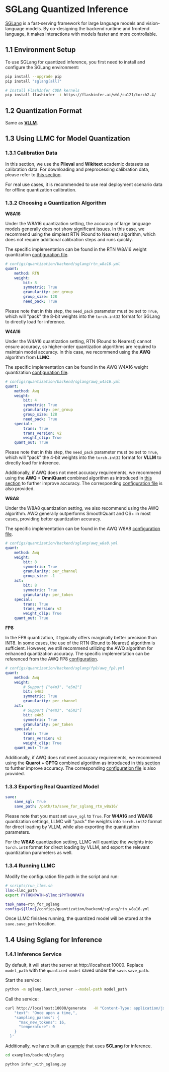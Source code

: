 
# SGLang Quantized Inference

[SGLang](https://github.com/sgl-project/sglang) is a fast-serving framework for large language models and vision-language models. By co-designing the backend runtime and frontend language, it makes interactions with models faster and more controllable.

## 1.1 Environment Setup

To use SGLang for quantized inference, you first need to install and configure the SGLang environment:
```bash
pip install --upgrade pip
pip install "sglang[all]"

# Install FlashInfer CUDA kernels
pip install flashinfer -i https://flashinfer.ai/whl/cu121/torch2.4/
```

## 1.2 Quantization Format

Same as [**VLLM**](https://llmc-en.readthedocs.io/en/latest/backend/vllm.html).

## 1.3 Using LLMC for Model Quantization

### 1.3.1 Calibration Data

In this section, we use the **Plieval** and **Wikitext** academic datasets as calibration data. For downloading and preprocessing calibration data, please refer to [this section](https://llmc-en.readthedocs.io/en/latest/configs.html).

For real use cases, it is recommended to use real deployment scenario data for offline quantization calibration.

### 1.3.2 Choosing a Quantization Algorithm

**W8A16**

Under the W8A16 quantization setting, the accuracy of large language models generally does not show significant issues. In this case, we recommend using the simplest RTN (Round to Nearest) algorithm, which does not require additional calibration steps and runs quickly.

The specific implementation can be found in the RTN W8A16 weight quantization [configuration file](https://github.com/ModelTC/llmc/tree/main/configs/quantization/backend/sglang/rtn_w8a16.yml).

```yaml
# configs/quantization/backend/sglang/rtn_w8a16.yml
quant:
    method: RTN
    weight:
        bit: 8
        symmetric: True
        granularity: per_group
        group_size: 128
        need_pack: True
```
Please note that in this step, the `need_pack` parameter must be set to `True`, which will "pack" the 8-bit weights into the `torch.int32` format for SGLang to directly load for inference.

**W4A16**

Under the W4A16 quantization setting, RTN (Round to Nearest) cannot ensure accuracy, so higher-order quantization algorithms are required to maintain model accuracy. In this case, we recommend using the **AWQ** algorithm from **LLMC**.

The specific implementation can be found in the AWQ W4A16 weight quantization [configuration file](https://github.com/ModelTC/llmc/tree/main/configs/quantization/backend/sglang/awq_w4a16.yml).

```yaml
# configs/quantization/backend/sglang/awq_w4a16.yml
quant:
    method: Awq
    weight:
        bit: 4
        symmetric: True
        granularity: per_group
        group_size: 128
        need_pack: True
    special:
        trans: True
        trans_version: v2
        weight_clip: True
    quant_out: True  
```
Please note that in this step, the `need_pack` parameter must be set to `True`, which will "pack" the 4-bit weights into the `torch.int32` format for **VLLM** to directly load for inference.

Additionally, if AWQ does not meet accuracy requirements, we recommend using the **AWQ + OmniQuant** combined algorithm as introduced in [this section](https://llmc-en.readthedocs.io/en/latest/practice/awq_omni.html) to further improve accuracy. The corresponding [configuration file](https://github.com/ModelTC/llmc/tree/main/configs/quantization/backend/sglang/w4a16_combin) is also provided.

**W8A8**

Under the W8A8 quantization setting, we also recommend using the AWQ algorithm. AWQ generally outperforms SmoothQuant and OS+ in most cases, providing better quantization accuracy.

The specific implementation can be found in the AWQ W8A8 [configuration file](https://github.com/ModelTC/llmc/tree/main/configs/quantization/backend/sglang/awq_w8a8.yml).

```yaml
# configs/quantization/backend/sglang/awq_w8a8.yml
quant:
    method: Awq
    weight:
        bit: 8
        symmetric: True
        granularity: per_channel
        group_size: -1
    act:
        bit: 8
        symmetric: True
        granularity: per_token
    special:
        trans: True
        trans_version: v2
        weight_clip: True
    quant_out: True 
```

**FP8**

In the FP8 quantization, it typically offers marginally better precision than INT8. In some cases, the use of the RTN (Round to Nearest) algorithm is sufficient. However, we still recommend utilizing the AWQ algorithm for enhanced quantization accuracy. The specific implementation can be referenced from the AWQ FP8 [configuration](https://github.com/ModelTC/llmc/tree/main/configs/quantization/backend/sglang/fp8/awq_fp8.yml).


```yaml
# configs/quantization/backend/sglang/fp8/awq_fp8.yml
quant:
    method: Awq
    weight:
        # Support ["e4m3", "e5m2"]
        bit: e4m3
        symmetric: True
        granularity: per_channel
    act:
        # Support ["e4m3", "e5m2"]
        bit: e4m3
        symmetric: True
        granularity: per_token
    special:
        trans: True
        trans_version: v2
        weight_clip: True
    quant_out: True
```

Additionally, if AWQ does not meet accuracy requirements, we recommend using the **Quarot + GPTQ** combined algorithm as introduced in [this section](https://llmc-en.readthedocs.io/en/latest/practice/quarot_gptq.html) to further improve accuracy. The corresponding [configuration file](https://github.com/ModelTC/llmc/tree/main/configs/quantization/backend/sglang/w8a8_combin) is also provided.

### 1.3.3 Exporting Real Quantized Model

```yaml
save:
    save_sgl: True
    save_path: /path/to/save_for_sglang_rtn_w8a16/
```
Please note that you must set `save_sgl` to `True`. For **W4A16** and **W8A16** quantization settings, LLMC will "pack" the weights into `torch.int32` format for direct loading by VLLM, while also exporting the quantization parameters.

For the **W8A8** quantization setting, LLMC will quantize the weights into `torch.int8` format for direct loading by VLLM, and export the relevant quantization parameters as well.

### 1.3.4 Running LLMC

Modify the configuration file path in the script and run:

```bash
# scripts/run_llmc.sh
llmc=llmc_path
export PYTHONPATH=$llmc:$PYTHONPATH

task_name=rtn_for_sglang
config=${llmc}/configs/quantization/backend/sglang/rtn_w8a16.yml
```
Once LLMC finishes running, the quantized model will be stored at the `save.save_path` location.

## 1.4 Using Sglang for Inference

### 1.4.1 Inference Service

By default, it will start the server at http://localhost:10000. Replace `model_path` with the `quantized model` saved under the `save.save_path`.

Start the service:

```bash
python -m sglang.launch_server --model-path model_path
```

Call the service:

```bash
curl http://localhost:10000/generate   -H "Content-Type: application/json"   -d '{
    "text": "Once upon a time,",
    "sampling_params": {
      "max_new_tokens": 16,
      "temperature": 0
    }
  }'
```

Additionally, we have built an [example](https://github.com/ModelTC/llmc/blob/main/examples/backend/sglang/infer_with_sglang.py) that uses **SGLang** for inference.

```bash
cd examples/backend/sglang

python infer_with_sglang.py